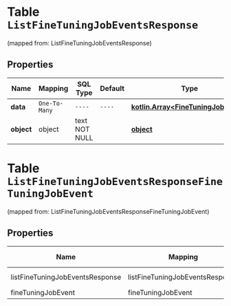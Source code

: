 
# Table `ListFineTuningJobEventsResponse`
(mapped from: ListFineTuningJobEventsResponse)

## Properties
Name | Mapping | SQL Type | Default | Type | Description | Notes
---- | ------- | -------- | ------- | ---- | ----------- | -----
**data** | `One-To-Many` | `----` | `----`  | [**kotlin.Array&lt;FineTuningJobEvent&gt;**](FineTuningJobEvent.md) |  | 
**object** | object | text NOT NULL |  | [**object**](#Object) |  | 


# **Table `ListFineTuningJobEventsResponseFineTuningJobEvent`**
(mapped from: ListFineTuningJobEventsResponseFineTuningJobEvent)

## Properties
Name | Mapping | SQL Type | Default | Type | Description | Notes
---- | ------- | -------- | ------- | ---- | ----------- | -----
listFineTuningJobEventsResponse | listFineTuningJobEventsResponse | long | | kotlin.Long | Primary Key | *one*
fineTuningJobEvent | fineTuningJobEvent | long | | kotlin.Long | Foreign Key | *many*





